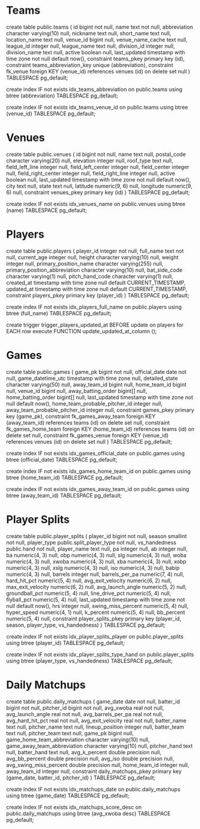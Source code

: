 # Teams
create table public.teams (
  id bigint not null,
  name text not null,
  abbreviation character varying(10) null,
  nickname text null,
  short_name text null,
  location_name text null,
  venue_id bigint null,
  venue_name_cache text null,
  league_id integer null,
  league_name text null,
  division_id integer null,
  division_name text null,
  active boolean null,
  last_updated timestamp with time zone not null default now(),
  constraint teams_pkey primary key (id),
  constraint teams_abbreviation_key unique (abbreviation),
  constraint fk_venue foreign KEY (venue_id) references venues (id) on delete set null
) TABLESPACE pg_default;

create index IF not exists idx_teams_abbreviation on public.teams using btree (abbreviation) TABLESPACE pg_default;

create index IF not exists idx_teams_venue_id on public.teams using btree (venue_id) TABLESPACE pg_default;

# Venues
create table public.venues (
  id bigint not null,
  name text null,
  postal_code character varying(20) null,
  elevation integer null,
  roof_type text null,
  field_left_line integer null,
  field_left_center integer null,
  field_center integer null,
  field_right_center integer null,
  field_right_line integer null,
  active boolean null,
  last_updated timestamp with time zone not null default now(),
  city text null,
  state text null,
  latitude numeric(9, 6) null,
  longitude numeric(9, 6) null,
  constraint venues_pkey primary key (id)
) TABLESPACE pg_default;

create index IF not exists idx_venues_name on public.venues using btree (name) TABLESPACE pg_default;

# Players
create table public.players (
  player_id integer not null,
  full_name text not null,
  current_age integer null,
  height character varying(10) null,
  weight integer null,
  primary_position_name character varying(255) null,
  primary_position_abbreviation character varying(10) null,
  bat_side_code character varying(1) null,
  pitch_hand_code character varying(1) null,
  created_at timestamp with time zone null default CURRENT_TIMESTAMP,
  updated_at timestamp with time zone null default CURRENT_TIMESTAMP,
  constraint players_pkey primary key (player_id)
) TABLESPACE pg_default;

create index IF not exists idx_players_full_name on public.players using btree (full_name) TABLESPACE pg_default;

create trigger trigger_players_updated_at BEFORE
update on players for EACH row
execute FUNCTION update_updated_at_column ();

# Games
create table public.games (
  game_pk bigint not null,
  official_date date not null,
  game_datetime_utc timestamp with time zone null,
  detailed_state character varying(50) null,
  away_team_id bigint null,
  home_team_id bigint null,
  venue_id bigint null,
  away_batting_order bigint[] null,
  home_batting_order bigint[] null,
  last_updated timestamp with time zone not null default now(),
  home_team_probable_pitcher_id integer null,
  away_team_probable_pitcher_id integer null,
  constraint games_pkey primary key (game_pk),
  constraint fk_games_away_team foreign KEY (away_team_id) references teams (id) on delete set null,
  constraint fk_games_home_team foreign KEY (home_team_id) references teams (id) on delete set null,
  constraint fk_games_venue foreign KEY (venue_id) references venues (id) on delete set null
) TABLESPACE pg_default;

create index IF not exists idx_games_official_date on public.games using btree (official_date) TABLESPACE pg_default;

create index IF not exists idx_games_home_team_id on public.games using btree (home_team_id) TABLESPACE pg_default;

create index IF not exists idx_games_away_team_id on public.games using btree (away_team_id) TABLESPACE pg_default;

# Player Splits
create table public.player_splits (
  player_id bigint not null,
  season smallint not null,
  player_type public.split_player_type not null,
  vs_handedness public.hand not null,
  player_name text null,
  pa integer null,
  ab integer null,
  ba numeric(4, 3) null,
  obp numeric(4, 3) null,
  slg numeric(4, 3) null,
  woba numeric(4, 3) null,
  xwoba numeric(4, 3) null,
  xba numeric(4, 3) null,
  xobp numeric(4, 3) null,
  xslg numeric(4, 3) null,
  iso numeric(4, 3) null,
  babip numeric(4, 3) null,
  barrels integer null,
  barrels_per_pa numeric(7, 4) null,
  hard_hit_pct numeric(5, 4) null,
  avg_exit_velocity numeric(6, 2) null,
  max_exit_velocity numeric(6, 2) null,
  avg_launch_angle numeric(5, 2) null,
  groundball_pct numeric(5, 4) null,
  line_drive_pct numeric(5, 4) null,
  flyball_pct numeric(5, 4) null,
  last_updated timestamp with time zone not null default now(),
  hrs integer null,
  swing_miss_percent numeric(5, 4) null,
  hyper_speed numeric(4, 1) null,
  k_percent numeric(5, 4) null,
  bb_percent numeric(5, 4) null,
  constraint player_splits_pkey primary key (player_id, season, player_type, vs_handedness)
) TABLESPACE pg_default;

create index IF not exists idx_player_splits_player on public.player_splits using btree (player_id) TABLESPACE pg_default;

create index IF not exists idx_player_splits_type_hand on public.player_splits using btree (player_type, vs_handedness) TABLESPACE pg_default;

# Daily Matchups
create table public.daily_matchups (
  game_date date not null,
  batter_id bigint not null,
  pitcher_id bigint not null,
  avg_xwoba real not null,
  avg_launch_angle real not null,
  avg_barrels_per_pa real not null,
  avg_hard_hit_pct real not null,
  avg_exit_velocity real not null,
  batter_name text null,
  pitcher_name text null,
  lineup_position integer null,
  batter_team text null,
  pitcher_team text null,
  game_pk bigint null,
  game_home_team_abbreviation character varying(10) null,
  game_away_team_abbreviation character varying(10) null,
  pitcher_hand text null,
  batter_hand text null,
  avg_k_percent double precision null,
  avg_bb_percent double precision null,
  avg_iso double precision null,
  avg_swing_miss_percent double precision null,
  home_team_id integer null,
  away_team_id integer null,
  constraint daily_matchups_pkey primary key (game_date, batter_id, pitcher_id)
) TABLESPACE pg_default;

create index IF not exists idx_matchups_date on public.daily_matchups using btree (game_date) TABLESPACE pg_default;

create index IF not exists idx_matchups_score_desc on public.daily_matchups using btree (avg_xwoba desc) TABLESPACE pg_default;


